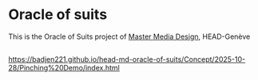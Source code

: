 # Oracle of suits
This is the Oracle of Suits project of [Master Media Design](https://github.com/badjen221/head-md-oracle-of-suits.git), HEAD-Genève

## 
https://badjen221.github.io/head-md-oracle-of-suits/Concept/2025-10-28/Pinching%20Demo/index.html